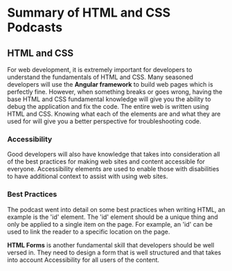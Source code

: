 # Summary of HTML and CSS Podcasts

## HTML and CSS

For web development, it is extremely important for developers to understand the fundamentals of HTML and CSS. Many seasoned developers will use the __Angular framework__ to build web pages which is perfectly fine. However, when something breaks or goes wrong, having the base HTML and CSS fundamental knowledge will give you the ability to debug the application and fix the code. The entire web is written using HTML and CSS. Knowing what each of the elements are and what they are used for will give you a better perspective for troubleshooting code.

### Accessibility

Good developers will also have knowledge that takes into consideration all of the best practices for making web sites and content accessible for everyone. Accessibility elements are used to enable those with disabilities to have additional context to assist with using web sites.

### Best Practices

The podcast went into detail on some best practices when writing HTML, an example is the 'id' element. The 'id' element should be a unique thing and only be applied to a single item on the page. For example, an 'id' can be used to link the reader to a specific location on the page.

__HTML Forms__ is another fundamental skill that developers should be well versed in. They need to design a form that is well structured and that takes into account Accessibility for all users of the content.